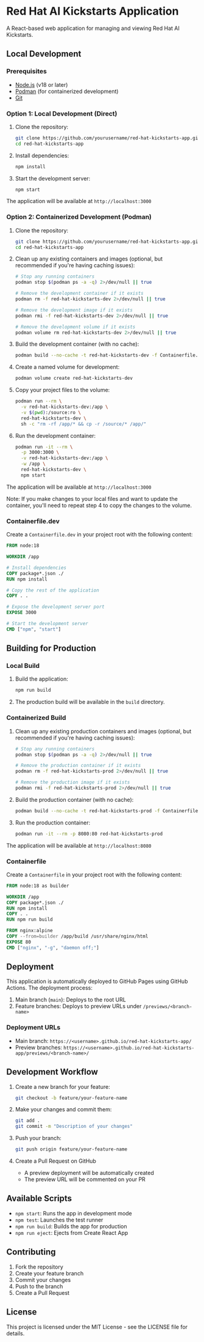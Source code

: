 # Red Hat AI Kickstarts Application

A React-based web application for managing and viewing Red Hat AI Kickstarts.

## Local Development

### Prerequisites

- [Node.js](https://nodejs.org/) (v18 or later)
- [Podman](https://podman.io/) (for containerized development)
- [Git](https://git-scm.com/)

### Option 1: Local Development (Direct)

1. Clone the repository:
   ```bash
   git clone https://github.com/yourusername/red-hat-kickstarts-app.git
   cd red-hat-kickstarts-app
   ```

2. Install dependencies:
   ```bash
   npm install
   ```

3. Start the development server:
   ```bash
   npm start
   ```

The application will be available at `http://localhost:3000`

### Option 2: Containerized Development (Podman)

1. Clone the repository:
   ```bash
   git clone https://github.com/yourusername/red-hat-kickstarts-app.git
   cd red-hat-kickstarts-app
   ```

2. Clean up any existing containers and images (optional, but recommended if you're having caching issues):
   ```bash
   # Stop any running containers
   podman stop $(podman ps -a -q) 2>/dev/null || true

   # Remove the development container if it exists
   podman rm -f red-hat-kickstarts-dev 2>/dev/null || true

   # Remove the development image if it exists
   podman rmi -f red-hat-kickstarts-dev 2>/dev/null || true

   # Remove the development volume if it exists
   podman volume rm red-hat-kickstarts-dev 2>/dev/null || true
   ```

3. Build the development container (with no cache):
   ```bash
   podman build --no-cache -t red-hat-kickstarts-dev -f Containerfile.dev .
   ```

4. Create a named volume for development:
   ```bash
   podman volume create red-hat-kickstarts-dev
   ```

5. Copy your project files to the volume:
   ```bash
   podman run --rm \
     -v red-hat-kickstarts-dev:/app \
     -v $(pwd):/source:ro \
     red-hat-kickstarts-dev \
     sh -c "rm -rf /app/* && cp -r /source/* /app/"
   ```

6. Run the development container:
   ```bash
   podman run -it --rm \
     -p 3000:3000 \
     -v red-hat-kickstarts-dev:/app \
     -w /app \
     red-hat-kickstarts-dev \
     npm start
   ```

The application will be available at `http://localhost:3000`

Note: If you make changes to your local files and want to update the container, you'll need to repeat step 4 to copy the changes to the volume.

### Containerfile.dev

Create a `Containerfile.dev` in your project root with the following content:

```dockerfile
FROM node:18

WORKDIR /app

# Install dependencies
COPY package*.json ./
RUN npm install

# Copy the rest of the application
COPY . .

# Expose the development server port
EXPOSE 3000

# Start the development server
CMD ["npm", "start"]
```

## Building for Production

### Local Build

1. Build the application:
   ```bash
   npm run build
   ```

2. The production build will be available in the `build` directory.

### Containerized Build

1. Clean up any existing production containers and images (optional, but recommended if you're having caching issues):
   ```bash
   # Stop any running containers
   podman stop $(podman ps -a -q) 2>/dev/null || true

   # Remove the production container if it exists
   podman rm -f red-hat-kickstarts-prod 2>/dev/null || true

   # Remove the production image if it exists
   podman rmi -f red-hat-kickstarts-prod 2>/dev/null || true
   ```

2. Build the production container (with no cache):
   ```bash
   podman build --no-cache -t red-hat-kickstarts-prod -f Containerfile .
   ```

3. Run the production container:
   ```bash
   podman run -it --rm -p 8080:80 red-hat-kickstarts-prod
   ```

The application will be available at `http://localhost:8080`

### Containerfile

Create a `Containerfile` in your project root with the following content:

```dockerfile
FROM node:18 as builder

WORKDIR /app
COPY package*.json ./
RUN npm install
COPY . .
RUN npm run build

FROM nginx:alpine
COPY --from=builder /app/build /usr/share/nginx/html
EXPOSE 80
CMD ["nginx", "-g", "daemon off;"]
```

## Deployment

This application is automatically deployed to GitHub Pages using GitHub Actions. The deployment process:

1. Main branch (`main`): Deploys to the root URL
2. Feature branches: Deploys to preview URLs under `/previews/<branch-name>`

### Deployment URLs

- Main branch: `https://<username>.github.io/red-hat-kickstarts-app/`
- Preview branches: `https://<username>.github.io/red-hat-kickstarts-app/previews/<branch-name>/`

## Development Workflow

1. Create a new branch for your feature:
   ```bash
   git checkout -b feature/your-feature-name
   ```

2. Make your changes and commit them:
   ```bash
   git add .
   git commit -m "Description of your changes"
   ```

3. Push your branch:
   ```bash
   git push origin feature/your-feature-name
   ```

4. Create a Pull Request on GitHub
   - A preview deployment will be automatically created
   - The preview URL will be commented on your PR

## Available Scripts

- `npm start`: Runs the app in development mode
- `npm test`: Launches the test runner
- `npm run build`: Builds the app for production
- `npm run eject`: Ejects from Create React App

## Contributing

1. Fork the repository
2. Create your feature branch
3. Commit your changes
4. Push to the branch
5. Create a Pull Request

## License

This project is licensed under the MIT License - see the LICENSE file for details.